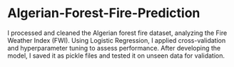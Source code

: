 # Algerian-Forest-Fire-Prediction
I processed and cleaned the Algerian forest fire dataset, analyzing the Fire Weather Index (FWI). Using Logistic Regression, I applied cross-validation and hyperparameter tuning to assess performance. After developing the model, I saved it as pickle files and tested it on unseen data for validation.
